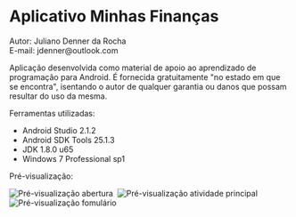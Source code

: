 ﻿<h1>Aplicativo Minhas Finanças</h1>
<p>Autor: Juliano Denner da Rocha<br>E-mail: jdenner@outlook.com</p>
<p>Aplicação desenvolvida como material de apoio ao aprendizado de programação para Android. É fornecida gratuitamente "no estado em que se encontra", isentando o autor de qualquer garantia ou danos que possam resultar do uso da mesma.</p>
<p>Ferramentas utilizadas:
  <ul>
    <li>Android Studio 2.1.2</li>
    <li>Android SDK Tools 25.1.3</li>	
    <li>JDK 1.8.0 u65</li>
    <li>Windows 7 Professional sp1</li>
  </ul>
</p>
<p>Pré-visualização:</p>
<img src="http://jdenner.com/resources/android-minhas-financas1.png" alt="Pré-visualização abertura">&nbsp;
<img src="http://jdenner.com/resources/android-minhas-financas2.png" alt="Pré-visualização atividade principal">&nbsp;
<img src="http://jdenner.com/resources/android-minhas-financas3.png" alt="Pré-visualização fomulário">

